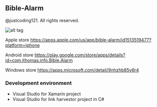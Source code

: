 ## Bible-Alarm

@justcoding121. All rights reserved.

![alt tag](https://github.com/justcoding121/bible-alarm/blob/develop/screenshots/all.jpg)

Apple store
https://apps.apple.com/us/app/bible-alarm/id1513519477?platform=iphone

Android store
https://play.google.com/store/apps/details?id=com.jthomas.info.Bible.Alarm

Windows store
https://apps.microsoft.com/detail/9nhzhb85v6r4

###  Development environment

* Visual Studio for Xamarin project
* Visual Studio for link harvestor project in C#
